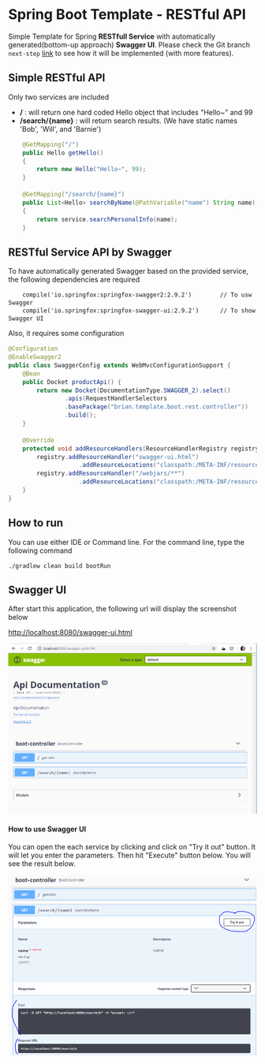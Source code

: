 # Spring Boot Template - RESTful API

Simple Template for Spring __RESTfull Service__ with automatically generated(bottom-up approach) __Swagger UI__.
Please check the Git branch `next-step` [link](https://github.com/allthatjava/boot-example-rest-api/tree/next-step) to see how it will be implemented (with more features).



## Simple RESTful API
Only two services are included
* __/__ : will return one hard coded Hello object that includes "Hello~" and 99
* __/search/{name}__ : will return search results. (We have static names 'Bob', 'Will', and 'Barnie')

```java
	@GetMapping("/")
	public Hello getHello()
	{
		return new Hello("Hello~", 99);
	}
	
	@GetMapping("/search/{name}")
	public List<Hello> searchByName(@PathVariable("name") String name)
	{
		return service.searchPersonalInfo(name);
	}
```

## RESTful Service API by Swagger
To have automatically generated Swagger based on the provided service, the following dependencies are required

```
    compile('io.springfox:springfox-swagger2:2.9.2')        // To usw Swagger
    compile('io.springfox:springfox-swagger-ui:2.9.2')      // To show Swagger UI
```

Also, it requires some configuration

```java
@Configuration
@EnableSwagger2
public class SwaggerConfig extends WebMvcConfigurationSupport {
	@Bean
	public Docket productApi() {
		return new Docket(DocumentationType.SWAGGER_2).select()
				.apis(RequestHandlerSelectors
				.basePackage("brian.template.boot.rest.controller"))		// Where to look for the service
				.build();
	}

	@Override
	protected void addResourceHandlers(ResourceHandlerRegistry registry) {
		registry.addResourceHandler("swagger-ui.html")
					.addResourceLocations("classpath:/META-INF/resources/");
		registry.addResourceHandler("/webjars/**")
					.addResourceLocations("classpath:/META-INF/resources/webjars/");
	}
}

```

## How to run ##
You can use either IDE or Command line. For the command line, type the following command

```
./gradlew clean build bootRun
```

## Swagger UI ##
After start this application, the following url will display the screenshot below


[http://localhost:8080/swagger-ui.html](http://localhost:8080/swagger-ui.html)


![alt swagger ui](docs/images/swagger-ui.PNG)

#### How to use Swagger UI ####
You can open the each service by clicking and click on "Try it out" button. It will let you enter the parameters.
Then hit "Execute" button below. You will see the result below.

![alt swagger ui opened service](docs/images/swagger-ui-opened-service.PNG)
